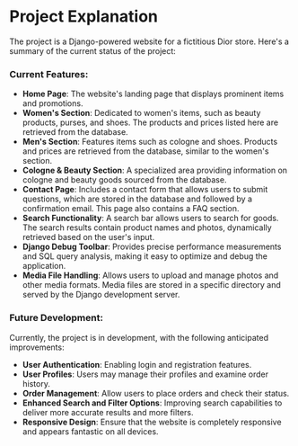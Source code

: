 # Project Explanation

The project is a Django-powered website for a fictitious Dior store. Here's a summary of the current status of the project:

### Current Features:

- **Home Page**: The website's landing page that displays prominent items and promotions.
- **Women's Section**: Dedicated to women's items, such as beauty products, purses, and shoes. The products and prices listed here are retrieved from the database.
- **Men's Section**: Features items such as cologne and shoes. Products and prices are retrieved from the database, similar to the women's section.
- **Cologne & Beauty Section**: A specialized area providing information on cologne and beauty goods sourced from the database.
- **Contact Page**: Includes a contact form that allows users to submit questions, which are stored in the database and followed by a confirmation email. This page also contains a FAQ section.
- **Search Functionality**: A search bar allows users to search for goods. The search results contain product names and photos, dynamically retrieved based on the user's input.
- **Django Debug Toolbar**: Provides precise performance measurements and SQL query analysis, making it easy to optimize and debug the application.
- **Media File Handling**: Allows users to upload and manage photos and other media formats. Media files are stored in a specific directory and served by the Django development server.

### Future Development:

Currently, the project is in development, with the following anticipated improvements:

- **User Authentication**: Enabling login and registration features.
- **User Profiles**: Users may manage their profiles and examine order history.
- **Order Management**: Allow users to place orders and check their status.
- **Enhanced Search and Filter Options**: Improving search capabilities to deliver more accurate results and more filters.
- **Responsive Design**: Ensure that the website is completely responsive and appears fantastic on all devices.
